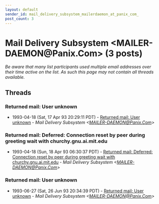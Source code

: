 ```yaml
---
layout: default
sender_id: mail_delivery_subsystem_mailerdaemon_at_panix_com_
post_count: 3
---
```


# Mail Delivery Subsystem <MAILER-DAEMON<span>@</span>Panix.Com> (3 posts)

_Be aware that many list participants used multiple email addresses over their time active on the list. As such this page may not contain all threads available._

## Threads

### Returned mail: User unknown
+ 1993-04-18 (Sat, 17 Apr 93 20:29:11 PDT) - [Returned mail: User unknown](/archive/1993/04/1e7e82f7adaf3f4552600590b71896a4dadcee096c125004fe535709c237e6a3) - _Mail Delivery Subsystem \<MAILER-DAEMON@Panix.Com\>_

### Returned mail: Deferred: Connection reset by peer during greeting wait with churchy.gnu.ai.mit.edu
+ 1993-04-18 (Sun, 18 Apr 93 06:30:37 PDT) - [Returned mail: Deferred: Connection reset by peer during greeting wait with churchy.gnu.ai.mit.edu](/archive/1993/04/7bdaff3c5ee880c64ff65f02b198178fb6e89d7152137ab60e4c5638f55964cb) - _Mail Delivery Subsystem \<MAILER-DAEMON@Panix.Com\>_

### Returned mail: User unknown
+ 1993-06-27 (Sat, 26 Jun 93 20:34:39 PDT) - [Returned mail: User unknown](/archive/1993/06/1c1ee00364581d40e73a8b08702d216ede45ded02d79e72fe8410c4765e32ff6) - _Mail Delivery Subsystem \<MAILER-DAEMON@Panix.Com\>_

